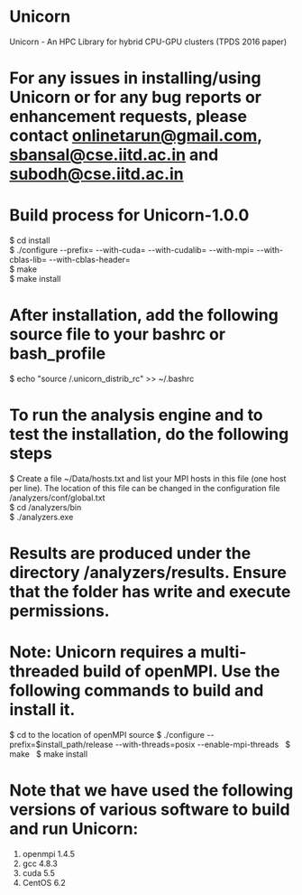 # Unicorn
Unicorn - An HPC Library for hybrid CPU-GPU clusters (TPDS 2016 paper)
# For any issues in installing/using Unicorn or for any bug reports or enhancement requests, please contact onlinetarun@gmail.com, sbansal@cse.iitd.ac.in and subodh@cse.iitd.ac.in

# Build process for Unicorn-1.0.0
$ cd install  
$ ./configure --prefix=<install location> --with-cuda=<cuda install path> --with-cudalib=<location of libcuda> --with-mpi=<mpi install path> --with-cblas-lib=<location of libcblas.so> --with-cblas-header=<location of cblas.h>  
$ make  
$ make install  


# After installation, add the following source file to your bashrc or bash_profile
$ echo "source <install location>/.unicorn_distrib_rc" >> ~/.bashrc  


# To run the analysis engine and to test the installation, do the following steps
$ Create a file ~/Data/hosts.txt and list your MPI hosts in this file (one host per line). The location of this file can be changed in the configuration file <install location>/analyzers/conf/global.txt  
$ cd <install location>/analyzers/bin  
$ ./analyzers.exe  

# Results are produced under the directory <install location>/analyzers/results. Ensure that the folder has write and execute permissions.


# Note: Unicorn requires a multi-threaded build of openMPI. Use the following commands to build and install it.
$ cd to the location of openMPI source
$ ./configure --prefix=$install_path/release --with-threads=posix --enable-mpi-threads  
$ make  
$ make install  

# Note that we have used the following versions of various software to build and run Unicorn:
1. openmpi 1.4.5
2. gcc 4.8.3
3. cuda 5.5
4. CentOS 6.2

